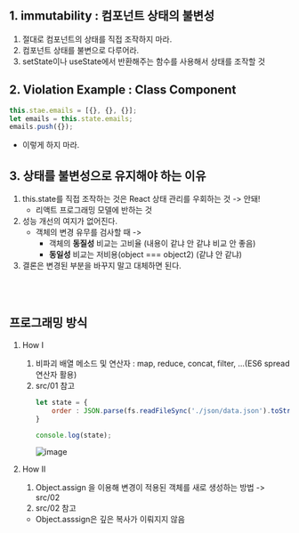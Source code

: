 ## 1. immutability : 컴포넌트 상태의 불변성
1. 절대로 컴포넌트의 상태를 직접 조작하지 마라.
2. 컴포넌트 상태를 불변으로 다루어라.
3. setState이나 useState에서 반환해주는 함수를 사용해서 상태를 조작할 것


## 2. Violation Example : Class Component 
```js
this.stae.emails = [{}, {}, {}];
let emails = this.state.emails;
emails.push({});
```
+ 이렇게 하지 마라. 

## 3. 상태를 불변성으로 유지해야 하는 이유
1. this.state를 직접 조작하는 것은 React 상태 관리를 우회하는 것 -> 안돼!
    + 리액트 프로그래밍 모델에 반하는 것
2. 성능 개선의 여지가 없어진다. 
    + 객체의 변경 유무를 검사할 때 -> 
        + 객체의 **동질성** 비교는 고비율 (내용이 같냐 안 같냐 비교 안 좋음)
        + **동일성** 비교는 저비용(object === object2) (같냐 안 같냐)
3. 결론은 변경된 부분을 바꾸지 말고 대체하면 된다. 

<br>
<br>

## 프로그래밍 방식
1. How I
    1. 비파괴 배열 메소드 및 연산자 : map, reduce, concat, filter, ...(ES6 spread 연산자 활용)
    2. src/01 참고
        ```js
        let state = {
            order : JSON.parse(fs.readFileSync('./json/data.json').toString()) //  readfile : 비동기 | readFileSync : 비동기
        }

        console.log(state);
        ```
        ![image](https://user-images.githubusercontent.com/61460836/160732960-ad925e9b-c216-4da2-a33f-987530c51c18.png)

        

2. How II
    1. Object.assign 을 이용해 변경이 적용된 객체를 새로 생성하는 방법 -> src/02
    2. src/02 참고
    + Object.asssign은 깊은 복사가 이뤄지지 않음
    